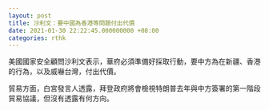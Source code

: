 ```yaml
---
layout: post
title: 沙利文：要中國為香港等問題付出代價
date: 2021-01-30 22:22:45.000000000 +08:00
categories: rthk
---
```


美國國家安全顧問沙利文表示，華府必須準備好採取行動，要中方為在新疆、香港的行為，以及威嚇台灣，付出代價。

貿易方面，白宮發言人透露，拜登政府將會檢視特朗普去年與中方簽署的第一階段貿易協議，但沒有透露有何方向。
